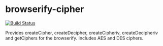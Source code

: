 browserify-cipher
===

[![Build Status](https://travis-ci.org/crypto-browserify/browserify-cipher.svg)](https://travis-ci.org/crypto-browserify/browserify-cipher)

Provides createCipher, createDecipher, createCipheriv, createDecipheriv and
getCiphers for the browserify.  Includes AES and DES ciphers.
